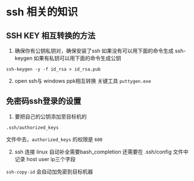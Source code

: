 # ssh 相关的知识
## SSH KEY 相互转换的方法
1. 确保你有公钥私钥对，确保安装了ssh 
如果没有可以用下面的命令生成 
ssh-keygen 
如果有私钥可以用下面的命令生成公钥 
```
ssh-keygen -y -f id_rsa > id_rsa.pub 
```
2. open ssh与  windows ppk相互转换
关键工具 `puttygen.exe`

## 免密码ssh登录的设置
1. 要把自己的公钥添加至目标机的
```
.ssh/authorized_keys 
```
文件中去，`authorized_keys` 的权限是 `600` 

2. ssh 连接 linux 自动补全需要bash_completion
还需要在 .ssh/config 文件中记录 host user ip三个字段

`ssh-copy-id` 会自动加免密到目标机器